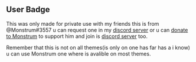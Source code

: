 ## User Badge 

This was only made for private use with my friends this is from @Monstrum#3557
u can request one in my [discord server](https://discord.gg/ZU8zFx8) or u can [donate to Monstrum](https://goo.gl/9S8VGb) to support him and join is [discord server](https://discord.gg/6GRdneyGHP) too.

Remember that this is not on all themes(is only on one has far has a i know) u can use Monstrum one where is avalible on most themes.
